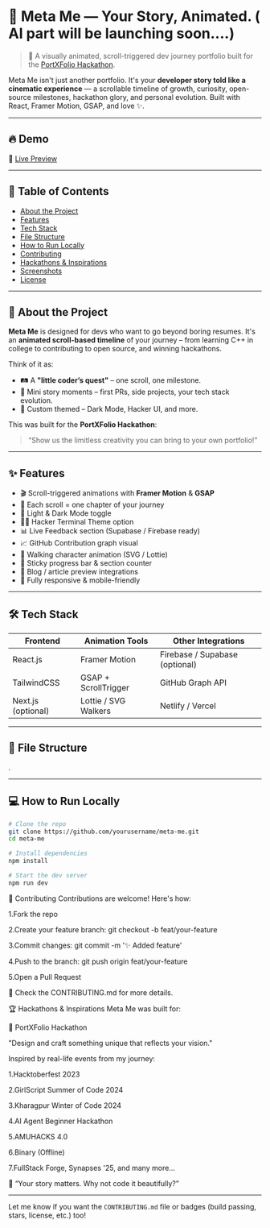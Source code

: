 # 🧠 Meta Me — Your Story, Animated.  ( AI part will be launching soon....)

> 🚀 A visually animated, scroll-triggered dev journey portfolio built for the [PortXFolio Hackathon](https://devpost.com/hackathons).

Meta Me isn't just another portfolio. It's your **developer story told like a cinematic experience** — a scrollable timeline of growth, curiosity, open-source milestones, hackathon glory, and personal evolution. Built with React, Framer Motion, GSAP, and love ✨.

---

## 🔥 Demo
  
🎥 [Live Preview](https://your-deployed-link.com)

---

## 🧩 Table of Contents

- [About the Project](#about-the-project)
- [Features](#features)
- [Tech Stack](#tech-stack)
- [File Structure](#file-structure)
- [How to Run Locally](#how-to-run-locally)
- [Contributing](#contributing)
- [Hackathons & Inspirations](#hackathons--inspirations)
- [Screenshots](#screenshots)
- [License](#license)

---

## 🧠 About the Project

**Meta Me** is designed for devs who want to go beyond boring resumes. It's an **animated scroll-based timeline** of your journey – from learning C++ in college to contributing to open source, and winning hackathons.

Think of it as:
- 🛤 A **"little coder’s quest"** – one scroll, one milestone.
- 🎥 Mini story moments – first PRs, side projects, your tech stack evolution.
- 🌈 Custom themed – Dark Mode, Hacker UI, and more.

This was built for the **PortXFolio Hackathon**:  
> “Show us the limitless creativity you can bring to your own portfolio!”

---

## ✨ Features

- 🎬 Scroll-triggered animations with **Framer Motion** & **GSAP**
- 📜 Each scroll = one chapter of your journey
- 🎨 Light & Dark Mode toggle
- 🧑‍💻 Hacker Terminal Theme option
- 📊 Live Feedback section (Supabase / Firebase ready)
- 📈 GitHub Contribution graph visual
- 👟 Walking character animation (SVG / Lottie)
- 🧾 Sticky progress bar & section counter
- 💬 Blog / article preview integrations
- 🔐 Fully responsive & mobile-friendly

---

## 🛠 Tech Stack

| Frontend        | Animation Tools       | Other Integrations   |
|------------------|-----------------------|------------------------|
| React.js         | Framer Motion         | Firebase / Supabase (optional) |
| TailwindCSS      | GSAP + ScrollTrigger  | GitHub Graph API       |
| Next.js (optional) | Lottie / SVG Walkers | Netlify / Vercel       |

---

## 📁 File Structure
.



---

## 💻 How to Run Locally

```bash
# Clone the repo
git clone https://github.com/yourusername/meta-me.git
cd meta-me

# Install dependencies
npm install

# Start the dev server
npm run dev
````

 🤝 Contributing
Contributions are welcome! Here's how:

1.Fork the repo

2.Create your feature branch: git checkout -b feat/your-feature

3.Commit changes: git commit -m '✨ Added feature'

4.Push to the branch: git push origin feat/your-feature

5.Open a Pull Request

📌 Check the CONTRIBUTING.md for more details.

🏆 Hackathons & Inspirations
Meta Me was built for:

🧩 PortXFolio Hackathon

"Design and craft something unique that reflects your vision."

Inspired by real-life events from my journey:

1.Hacktoberfest 2023

2.GirlScript Summer of Code 2024

3.Kharagpur Winter of Code 2024

4.AI Agent Beginner Hackathon

5.AMUHACKS 4.0

6.Binary (Offline)

7.FullStack Forge, Synapses '25, and many more...

💬 “Your story matters. Why not code it beautifully?”

---

Let me know if you want the `CONTRIBUTING.md` file or badges (build passing, stars, license, etc.) too!







